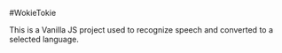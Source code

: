 #WokieTokie

This is a Vanilla JS project used to recognize speech and converted to a selected language.
